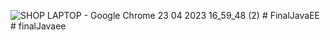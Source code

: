 
![SHOP LAPTOP - Google Chrome 23 04 2023 16_59_48 (2)](https://user-images.githubusercontent.com/113708388/233835984-55e718e5-fdad-4926-8c21-15ca3e202c01.png)
#   F i n a l J a v a E E  
 #   f i n a l J a v a e e  
 